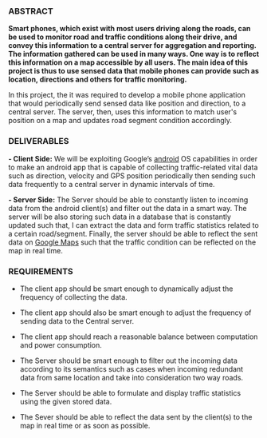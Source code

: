 ### ABSTRACT ###
**Smart phones, which exist with most users driving along the roads, can be used to monitor road and traffic conditions along their drive, and convey this information to a central server for aggregation and reporting. The information gathered can be used in many ways. One way is to reflect this information on a map accessible by all users. The main idea of this project is thus to use sensed data that mobile phones can provide such as location, directions and others for traffic monitoring.**

In this project, the it was required to develop a mobile phone application that would periodically send sensed data like position and direction, to a central server. The server, then, uses this information to match user's position on a map and updates road segment condition accordingly.

### DELIVERABLES ###
**- Client Side:**
We will be exploiting Google’s [android](http://developer.android.com/index.html) OS capabilities in order to make an android app that is capable of collecting traffic-related vital data such as direction, velocity and GPS position periodically then sending such data frequently to a central server in dynamic intervals of time.

**- Server Side:**
The Server should be able to constantly listen to incoming data from the android client(s) and filter out the data in a smart way. The server will be also storing such data in a database that is constantly updated such that, I can extract the data and form traffic statistics related to a certain road/segment. Finally, the server should be able to reflect the sent data on [Google Maps](http://maps.google.com/) such that the traffic condition can be reflected on the map in real time.

### REQUIREMENTS ###
- The client app should be smart enough to dynamically adjust the frequency of collecting the data.

- The client app should also be smart enough to adjust the frequency of sending data to the Central server.

- The client app should reach a reasonable balance between computation and power
consumption.

- The Server should be smart enough to filter out the incoming data according to its semantics such as cases when incoming redundant data from same location and take into consideration two way roads.

- The Server should be able to formulate and display traffic statistics using the given stored data.

- The Sever should be able to reflect the data sent by the client(s) to the map in real time or as soon as possible.